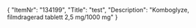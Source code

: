 {
  "ItemNr": "134199",
  "Title": "test",
  "Description": "Komboglyze, filmdragerad tablett 2,5 mg/1000 mg"
}